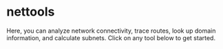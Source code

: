 # nettools
Here, you can analyze network connectivity, trace routes, look up domain information, and calculate subnets. Click on any tool below to get started.

